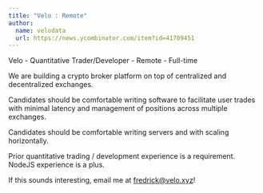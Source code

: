 ```yaml
---
title: "Velo : Remote"
author:
  name: velodata
  url: https://news.ycombinator.com/item?id=41709451
---
```

Velo - Quantitative Trader&#x2F;Developer - Remote -  Full-time

We are building a crypto broker platform on top of centralized and decentralized exchanges.

Candidates should be comfortable writing software to facilitate user trades with minimal latency and management of positions across multiple exchanges.

Candidates should be comfortable writing servers and with scaling horizontally.

Prior quantitative trading &#x2F; development experience is a requirement. NodeJS experience is a plus.

If this sounds interesting, email me at fredrick@velo.xyz!
<JobApplication />
